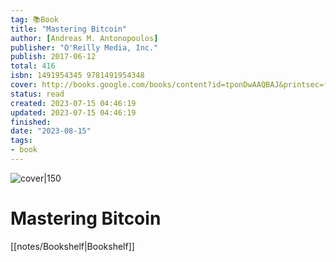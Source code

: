```yaml
---
tag: 📚Book
title: "Mastering Bitcoin"
author: [Andreas M. Antonopoulos]
publisher: "O'Reilly Media, Inc."
publish: 2017-06-12
total: 416
isbn: 1491954345 9781491954348
cover: http://books.google.com/books/content?id=tponDwAAQBAJ&printsec=frontcover&img=1&zoom=1&edge=curl&source=gbs_api
status: read
created: 2023-07-15 04:46:19
updated: 2023-07-15 04:46:19
finished: 
date: "2023-08-15"
tags:
- book
---
```


![cover|150](http://books.google.com/books/content?id=tponDwAAQBAJ&printsec=frontcover&img=1&zoom=1&edge=curl&source=gbs_api)

# Mastering Bitcoin
[[notes/Bookshelf|Bookshelf]]
